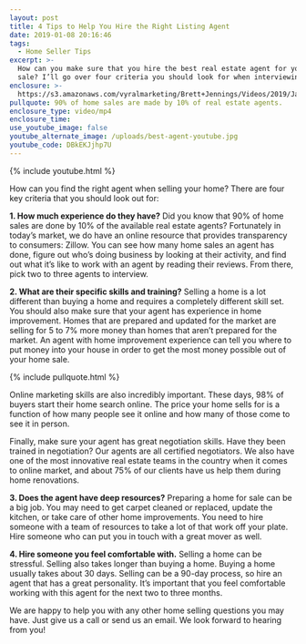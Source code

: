 ```yaml
---
layout: post
title: 4 Tips to Help You Hire the Right Listing Agent
date: 2019-01-08 20:16:46
tags:
  - Home Seller Tips
excerpt: >-
  How can you make sure that you hire the best real estate agent for your home
  sale? I’ll go over four criteria you should look for when interviewing agents.
enclosure: >-
  https://s3.amazonaws.com/vyralmarketing/Brett+Jennings/Videos/2019/January/Brett+Jennings+Real+Estate+Experts-+4+Tips+to+Help+You+Hire+the+Right+Listing+Agent.mp4
pullquote: 90% of home sales are made by 10% of real estate agents.
enclosure_type: video/mp4
enclosure_time:
use_youtube_image: false
youtube_alternate_image: /uploads/best-agent-youtube.jpg
youtube_code: DBkEKJjhp7U
---
```


{% include youtube.html %}

How can you find the right agent when selling your home? There are four key criteria that you should look out for:

**1. How much experience do they have?** Did you know that 90% of home sales are done by 10% of the available real estate agents? Fortunately in today’s market, we do have an online resource that provides transparency to consumers: Zillow. You can see how many home sales an agent has done, figure out who’s doing business by looking at their activity, and find out what it’s like to work with an agent by reading their reviews. From there, pick two to three agents to interview.

**2. What are their specific skills and training?** Selling a home is a lot different than buying a home and requires a completely different skill set. You should also make sure that your agent has experience in home improvement. Homes that are prepared and updated for the market are selling for 5 to 7% more money than homes that aren’t prepared for the market. An agent with home improvement experience can tell you where to put money into your house in order to get the most money possible out of your home sale.

{% include pullquote.html %}

Online marketing skills are also incredibly important. These days, 98% of buyers start their home search online. The price your home sells for is a function of how many people see it online and how many of those come to see it in person.

Finally, make sure your agent has great negotiation skills. Have they been trained in negotiation? Our agents are all certified negotiators. We also have one of the most innovative real estate teams in the country when it comes to online market, and about 75% of our clients have us help them during home renovations.

**3. Does the agent have deep resources?** Preparing a home for sale can be a big job. You may need to get carpet cleaned or replaced, update the kitchen, or take care of other home improvements. You need to hire someone with a team of resources to take a lot of that work off your plate. Hire someone who can put you in touch with a great mover as well.

**4. Hire someone you feel comfortable with.** Selling a home can be stressful. Selling also takes longer than buying a home. Buying a home usually takes about 30 days. Selling can be a 90-day process, so hire an agent that has a great personality. It’s important that you feel comfortable working with this agent for the next two to three months.

We are happy to help you with any other home selling questions you may have. Just give us a call or send us an email. We look forward to hearing from you!